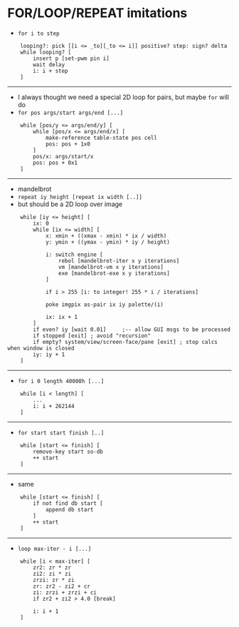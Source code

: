 # FOR/LOOP/REPEAT imitations


- `for i to step`
```
	looping?: pick [[i <= _to][_to <= i]] positive? step: sign? delta
	while looping? [
		insert p [set-pwm pin i]
		wait delay
		i: i + step
	]
```

---
- I always thought we need a special 2D loop for pairs, but maybe `for` will do
- `for pos args/start args/end [...]`
```
    while [pos/y <= args/end/y] [
        while [pos/x <= args/end/x] [
            make-reference table-state pos cell 
            pos: pos + 1x0
        ] 
        pos/x: args/start/x 
        pos: pos + 0x1
    ] 
```

---
- mandelbrot
- `repeat iy height [repeat ix width [..]]`
- but should be a 2D loop over image
```
	while [iy <= height] [
		ix: 0
		while [ix <= width] [
			x: xmin + ((xmax - xmin) * ix / width)
			y: ymin + ((ymax - ymin) * iy / height)

			i: switch engine [
				rebol [mandelbrot-iter x y iterations]
				vm [mandelbrot-vm x y iterations]
				exe [mandelbrot-exe x y iterations]
			]
			
			if i > 255 [i: to integer! 255 * i / iterations]

			poke imgpix as-pair ix iy palette/(i)

			ix: ix + 1
		]
		if even? iy [wait 0.01]		;-- allow GUI msgs to be processed
		if stopped [exit] ; avoid "recursion"
		if empty? system/view/screen-face/pane [exit] ; stop calcs when window is closed
		iy: iy + 1
	]
```

---
- `for i 0 length 40000h [...]`
```
    while [i < length] [
        ...
        i: i + 262144
    ]
```

---
- `for start start finish [..]`
```
	while [start <= finish] [
		remove-key start so-db
		++ start
	]
```

---
- same
```
	while [start <= finish] [
		if not find db start [
			append db start
		]
		++ start
	]
```

---
- `loop max-iter - i [...]`
```
	while [i < max-iter] [
		zr2: zr * zr
		zi2: zi * zi
		zrzi: zr * zi
		zr: zr2 - zi2 + cr
		zi: zrzi + zrzi + ci
		if zr2 + zi2 > 4.0 [break]

		i: i + 1
	]
```
